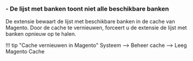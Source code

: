 ### - De lijst met banken toont niet alle beschikbare banken
De extensie bewaart de lijst met beschikbare banken in de cache van Magento. Door de cache te vernieuwen, forceert u de extensie de lijst met banken opnieuw op te halen.

!!! tip "Cache vernieuwen in Magento"
    Systeem --> Beheer cache --> Leeg Magento Cache